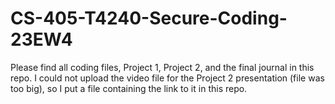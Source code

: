 # CS-405-T4240-Secure-Coding-23EW4

Please find all coding files, Project 1, Project 2, and the final journal in this repo.
I could not upload the video file for the Project 2 presentation (file was too big), so I put a file containing the link to it in this repo.

